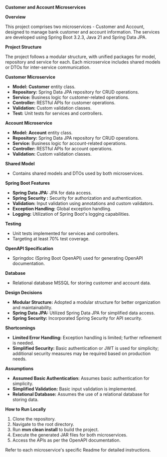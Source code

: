 **Customer and Account Microservices**

**Overview**

This project comprises two microservices - Customer and Account, designed to manage bank customer and account information. The services are developed using Spring Boot 3.2.3, Java 21 and Spring Data JPA.

**Project Structure**

The project follows a modular structure, with unified packages for model, repository and service for each. Each microservice includes shared models or DTOs for inter-service communication.

**Customer Microservice**

- **Model:** **Customer** entity class.
- **Repository:** Spring Data JPA repository for CRUD operations.
- **Service:** Business logic for customer-related operations.
- **Controller:** RESTful APIs for customer operations.
- **Validation:** Custom validation classes.
- **Test:** Unit tests for services and controllers.

**Account Microservice**

- **Model:** **Account** entity class.
- **Repository:** Spring Data JPA repository for CRUD operations.
- **Service:** Business logic for account-related operations.
- **Controller:** RESTful APIs for account operations.
- **Validation:** Custom validation classes.

**Shared Model**

- Contains shared models and DTOs  used by both microservices.

**Spring Boot Features**

- **Spring Data JPA:** JPA for data access.
- **Spring Security :** Security for authorization and authentication.
- **Validation:** Input validation using annotations and custom validators.
- **Exception Handling:** Global exception handling.
- **Logging:** Utilization of Spring Boot's logging capabilities.

**Testing**

- Unit tests implemented for services and controllers.
- Targeting at least 70% test coverage.

**OpenAPI Specification**

- Springdoc (Spring Boot OpenAPI) used for generating OpenAPI documentation.


**Database**

- Relational database MSSQL for storing customer and account data.


**Design Decisions**

- **Modular Structure:** Adopted a modular structure for better organization and maintainability.
- **Spring Data JPA:** Utilized Spring Data JPA for simplified data access.
- **Spring Security:** Incorporated Spring Security for API security.

**Shortcomings**

- **Limited Error Handling:** Exception handling is limited; further refinement is needed.
- **Simplified Security:** Basic authentication or JWT is used for simplicity; additional security measures may be required based on production needs.

**Assumptions**

- **Assumed Basic Authentication:** Assumes basic authentication for simplicity.
- **Simplified Validation:** Basic input validation is implemented.
- **Relational Database:** Assumes the use of a relational database for storing data.

**How to Run Locally**

1. Clone the repository.
1. Navigate to the root directory.
1. Run **mvn clean install** to build the project.
1. Execute the generated JAR files for both microservices.
1. Access the APIs as per the OpenAPI documentation.

Refer to each microservice's specific Readme for detailed instructions.

